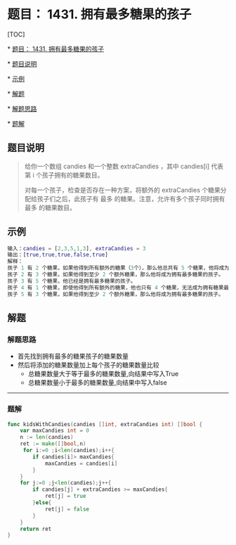 # 题目： 1431. 拥有最多糖果的孩子  

[TOC]

\* [题目： 1431\. 拥有最多糖果的孩子](#%E9%A2%98%E7%9B%AE-1431-%E6%8B%A5%E6%9C%89%E6%9C%80%E5%A4%9A%E7%B3%96%E6%9E%9C%E7%9A%84%E5%AD%A9%E5%AD%90)

 \* [题目说明](#%E9%A2%98%E7%9B%AE%E8%AF%B4%E6%98%8E)

 \* [示例](#%E7%A4%BA%E4%BE%8B)

 \* [解题](#%E8%A7%A3%E9%A2%98)

  \* [解题思路](#%E8%A7%A3%E9%A2%98%E6%80%9D%E8%B7%AF)

  \* [题解](#%E9%A2%98%E8%A7%A3)

## 题目说明  

> 给你一个数组 candies 和一个整数 extraCandies ，其中 candies[i] 代表第 i 个孩子拥有的糖果数目。
>
> 对每一个孩子，检查是否存在一种方案，将额外的 extraCandies 个糖果分配给孩子们之后，此孩子有 最多 的糖果。注意，允许有多个孩子同时拥有 最多 的糖果数目。



## 示例

```matlab
输入：candies = [2,3,5,1,3], extraCandies = 3
输出：[true,true,true,false,true] 
解释：
孩子 1 有 2 个糖果，如果他得到所有额外的糖果（3个），那么他总共有 5 个糖果，他将成为拥有最多糖果的孩子。
孩子 2 有 3 个糖果，如果他得到至少 2 个额外糖果，那么他将成为拥有最多糖果的孩子。
孩子 3 有 5 个糖果，他已经是拥有最多糖果的孩子。
孩子 4 有 1 个糖果，即使他得到所有额外的糖果，他也只有 4 个糖果，无法成为拥有糖果最多的孩子。
孩子 5 有 3 个糖果，如果他得到至少 2 个额外糖果，那么他将成为拥有最多糖果的孩子。


```







## 解题



### 解题思路

* 首先找到拥有最多的糖果孩子的糖果数量
* 然后将添加的糖果数量加上每个孩子的糖果数量比较
  * 总糖果数量大于等于最多的糖果数量,向结果中写入True
  * 总糖果数量小于最多的糖果数量,向结果中写入false



***

### 题解

```go
func kidsWithCandies(candies []int, extraCandies int) []bool {
    var maxCandies int = 0 
    n := len(candies)
    ret := make([]bool,n)
     for i:=0 ;i<len(candies);i++{
        if candies[i]> maxCandies{
            maxCandies = candies[i]
        }
    }
    for j:=0 ;j<len(candies);j++{
        if candies[j] + extraCandies >= maxCandies{
            ret[j] = true
        }else{
            ret[j] = false
        }
    } 
    return ret
}
```

